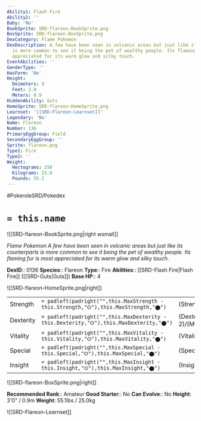 ```yaml
---
Ability1: Flash Fire
Ability2: ''
Baby: 'No'
BookSprite: SRD-flareon-BookSprite.png
BoxSprite: SRD-flareon-BoxSprite.png
DexCategory: Flame Pokemon
DexDescription: A few have been seen in volcanic areas but just like its counterparts
  is more common to see it being the pet of wealthy people. Its flaming fur is most
  appreciated for its warm glow and silky touch.
EventAbilities: ''
GenderType: ''
HasForm: 'No'
Height:
  Deimeters: 9
  Feet: 3.0
  Meters: 0.9
HiddenAbility: Guts
HomeSprite: SRD-flareon-HomeSprite.png
Learnset: '[[SRD-Flareon-Learnset]]'
Legendary: 'No'
Name: Flareon
Number: 136
PrimaryEggGroup: Field
SecondaryEggGroup: ''
Sprite: flareon.png
Type1: Fire
Type2: ''
Weight:
  Hectograms: 250
  Kilograms: 25.0
  Pounds: 55.1
---
```


#PokeroleSRD/Pokedex

# `= this.name`

![[SRD-flareon-BookSprite.png|right wsmall]]

*Flame Pokemon*
*A few have been seen in volcanic areas but just like its counterparts is more common to see it being the pet of wealthy people. Its flaming fur is most appreciated for its warm glow and silky touch.*

**DexID**:: 0136
**Species**:: Flareon
**Type**:: Fire
**Abilities**:: [[SRD-Flash Fire|Flash Fire]] ([[SRD-Guts|Guts]])
**Base HP**:: 4

![[SRD-flareon-HomeSprite.png|right]]

|           |                                                                                        |                                          |
| --------- | -------------------------------------------------------------------------------------- | ---------------------------------------- |
| Strength  | `= padleft(padright("",this.MaxStrength - this.Strength,"⭘"),this.MaxStrength,"⬤")`    | (Strength::3)/(MaxStrength::7)   |
| Dexterity | `= padleft(padright("",this.MaxDexterity - this.Dexterity,"⭘"),this.MaxDexterity,"⬤")` | (Dexterity:: 2)/(MaxDexterity::4) |
| Vitality  | `= padleft(padright("",this.MaxVitality - this.Vitality,"⭘"),this.MaxVitality,"⬤")`    | (Vitality::2)/(MaxVitality::4)   |
| Special   | `= padleft(padright("",this.MaxSpecial - this.Special,"⭘"),this.MaxSpecial,"⬤")`       | (Special::3)/(MaxSpecial::6)     |
| Insight   | `= padleft(padright("",this.MaxInsight - this.Insight,"⭘"),this.MaxInsight,"⬤")`       | (Insight::3)/(MaxInsight::6)     |

![[SRD-flareon-BoxSprite.png|right]]

**Recommended Rank**:: Amateur
**Good Starter**:: No
**Can Evolve**:: No
**Height**: 3'0" / 0.9m
**Weight**: 55.1lbs / 25.0kg

![[SRD-Flareon-Learnset]]